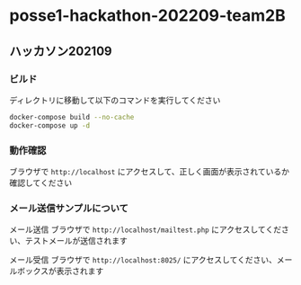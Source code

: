 # posse1-hackathon-202209-team2B

## ハッカソン202109

### ビルド

ディレクトリに移動して以下のコマンドを実行してください

```bash
docker-compose build --no-cache
docker-compose up -d
```

### 動作確認

ブラウザで `http://localhost` にアクセスして、正しく画面が表示されているか確認してください

### メール送信サンプルについて

メール送信
ブラウザで `http://localhost/mailtest.php` にアクセスしてください、テストメールが送信されます

メール受信
ブラウザで `http://localhost:8025/` にアクセスしてください、メールボックスが表示されます
